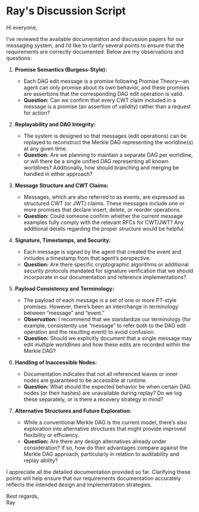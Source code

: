 # Ray's Discussion Script

Hi everyone,

I’ve reviewed the available documentation and discussion papers for our messaging
system, and I’d like to clarify several points to ensure that the requirements are
correctly documented. Below are my observations and questions:

1. **Promise Semantics (Burgess-Style):**
   - Each DAG edit message is a promise following Promise Theory—an agent can only
     promise about its own behavior, and these promises are assertions that the
     corresponding DAG edit operation is valid.
   - **Question:** Can we confirm that every CWT claim included in a message is a
     promise (an assertion of validity) rather than a request for action?

2. **Replayability and DAG Integrity:**
   - The system is designed so that messages (edit operations) can be replayed to
     reconstruct the Merkle DAG representing the worldline(s) at any given time.
   - **Question:** Are we planning to maintain a separate DAG per worldline, or will
     there be a single unified DAG representing all known worldlines? Additionally,
     how should branching and merging be handled in either approach?

3. **Message Structure and CWT Claims:**
   - Messages, which are also referred to as events, are expressed as structured
     CWT (or JWT) claims. These messages include one or more promises that declare
     insert, delete, or reorder operations.
   - **Question:** Could someone confirm whether the current message examples fully
     comply with the relevant RFCs for CWT/JWT? Any additional details regarding
     the proper structure would be helpful.

4. **Signature, Timestamps, and Security:**
   - Each message is signed by the agent that created the event and includes a
     timestamp from that agent’s perspective.
   - **Question:** Are there specific cryptographic algorithms or additional security
     protocols mandated for signature verification that we should incorporate in our
     documentation and reference implementations?

5. **Payload Consistency and Terminology:**
   - The payload of each message is a set of one or more PT-style promises. However,
     there’s been an interchange in terminology between “message” and “event.”
   - **Observation:** I recommend that we standardize our terminology (for example,
     consistently use “message” to refer both to the DAG edit operation and the
     resulting event) to avoid confusion.
   - **Question:** Should we explicitly document that a single message may edit multiple
     worldlines and how these edits are recorded within the Merkle DAG?

6. **Handling of Inaccessible Nodes:**
   - Documentation indicates that not all referenced leaves or inner nodes are
     guaranteed to be accessible at runtime.
   - **Question:** What should the expected behavior be when certain DAG nodes (or
     their hashes) are unavailable during replay? Do we log these separately, or is
     there a recovery strategy in mind?

7. **Alternative Structures and Future Exploration:**
   - While a conventional Merkle DAG is the current model, there’s also exploration
     into alternative structures that might provide improved flexibility or
     efficiency.
   - **Question:** Are there any design alternatives already under consideration? If so,
     how do their advantages compare against the Merkle DAG approach, particularly in
     relation to auditability and replay ability?

I appreciate all the detailed documentation provided so far. Clarifying these points
will help ensure that our requirements documentation accurately reflects the intended
design and implementation strategies.

Best regards,  
Ray
